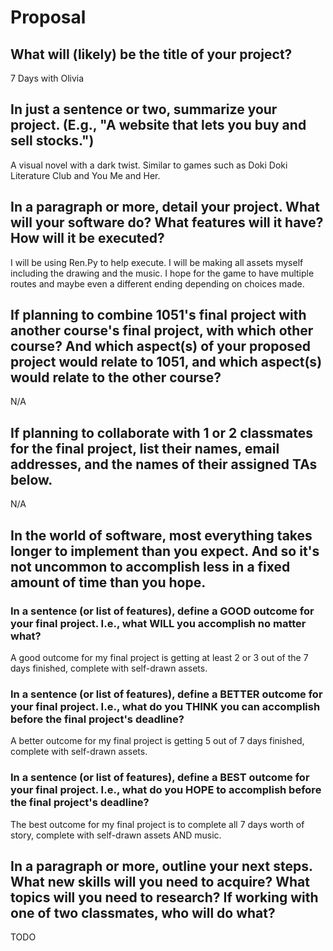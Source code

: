 # Proposal

## What will (likely) be the title of your project?

7 Days with Olivia

## In just a sentence or two, summarize your project. (E.g., "A website that lets you buy and sell stocks.")

A visual novel with a dark twist.  Similar to games such as Doki Doki Literature Club and You Me and Her.

## In a paragraph or more, detail your project. What will your software do? What features will it have? How will it be executed?

I will be using Ren.Py to help execute.  I will be making all assets myself including the drawing and the music.  I hope for the game to have multiple routes and maybe even a different ending depending on choices made.

## If planning to combine 1051's final project with another course's final project, with which other course? And which aspect(s) of your proposed project would relate to 1051, and which aspect(s) would relate to the other course?

N/A

## If planning to collaborate with 1 or 2 classmates for the final project, list their names, email addresses, and the names of their assigned TAs below.

N/A

## In the world of software, most everything takes longer to implement than you expect. And so it's not uncommon to accomplish less in a fixed amount of time than you hope.

### In a sentence (or list of features), define a GOOD outcome for your final project. I.e., what WILL you accomplish no matter what?

A good outcome for my final project is getting at least 2 or 3 out of the 7 days finished, complete with self-drawn assets.  

### In a sentence (or list of features), define a BETTER outcome for your final project. I.e., what do you THINK you can accomplish before the final project's deadline?

A better outcome for my final project is getting 5 out of 7 days finished, complete with self-drawn assets.

### In a sentence (or list of features), define a BEST outcome for your final project. I.e., what do you HOPE to accomplish before the final project's deadline?

The best outcome for my final project is to complete all 7 days worth of story, complete with self-drawn assets AND music.

## In a paragraph or more, outline your next steps. What new skills will you need to acquire? What topics will you need to research? If working with one of two classmates, who will do what?

TODO
